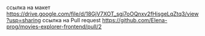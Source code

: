 ссылка на макет https://drive.google.com/file/d/18GjV7XOT_sgj7oOQnxv2fHisgeLqZtq3/view?usp=sharing
ссылка на Pull request https://github.com/Elena-prog/movies-explorer-frontend/pull/2
